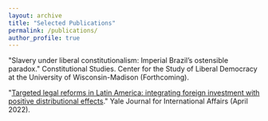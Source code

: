 ```yaml
---
layout: archive
title: "Selected Publications"
permalink: /publications/
author_profile: true
---
```


"Slavery under liberal constitutionalism: Imperial Brazil’s ostensible paradox." Constitutional Studies. Center for the Study of Liberal Democracy at the University of Wisconsin-Madison (Forthcoming).

"[Targeted legal reforms in Latin America: integrating foreign investment with positive distributional effects](https://www.yalejournal.org/publications/targeted-legal-reforms-in-latin-america-integrating-foreign-investment-with-positive-distributional-effects)." Yale Journal for International Affairs (April 2022).
